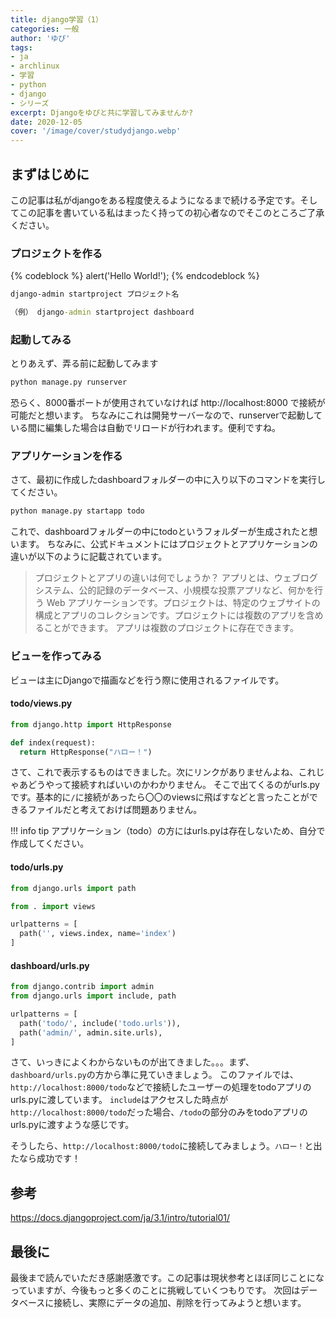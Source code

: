 ```yaml
---
title: django学習（1）
categories: 一般
author: 'ゆぴ'
tags:
- ja
- archlinux
- 学習
- python
- django
- シリーズ
excerpt: Djangoをゆぴと共に学習してみませんか?
date: 2020-12-05 
cover: '/image/cover/studydjango.webp'
---
```


## まずはじめに

この記事は私がdjangoをある程度使えるようになるまで続ける予定です。そしてこの記事を書いている私はまったく持っての初心者なのでそこのところご了承ください。

### プロジェクトを作る
{% codeblock %}
alert('Hello World!');
{% endcodeblock %}
```cmd
django-admin startproject プロジェクト名

（例） django-admin startproject dashboard
```

### 起動してみる

とりあえず、弄る前に起動してみます

```cmd
python manage.py runserver
```

恐らく、8000番ポートが使用されていなければ http://localhost:8000 で接続が可能だと想います。
ちなみにこれは開発サーバーなので、runserverで起動している間に編集した場合は自動でリロードが行われます。便利ですね。

### アプリケーションを作る

さて、最初に作成したdashboardフォルダーの中に入り以下のコマンドを実行してください。

```cmd
python manage.py startapp todo
```

これで、dashboardフォルダーの中にtodoというフォルダーが生成されたと想います。
ちなみに、公式ドキュメントにはプロジェクトとアプリケーションの違いが以下のように記載されています。

> プロジェクトとアプリの違いは何でしょうか？ アプリとは、ウェブログシステム、公的記録のデータベース、小規模な投票アプリなど、何かを行う Web アプリケーションです。プロジェクトは、特定のウェブサイトの構成とアプリのコレクションです。プロジェクトには複数のアプリを含めることができます。 アプリは複数のプロジェクトに存在できます。

### ビューを作ってみる

ビューは主にDjangoで描画などを行う際に使用されるファイルです。

#### todo/views.py

```python
from django.http import HttpResponse

def index(request):
  return HttpResponse("ハロー！")
```

さて、これで表示するものはできました。次にリンクがありませんよね、これじゃあどうやって接続すればいいのかわかりません。
そこで出てくるのがurls.pyです。基本的に`/`に接続があったら〇〇のviewsに飛ばすなどと言ったことができるファイルだと考えておけば問題ありません。

!!! info tip
    アプリケーション（todo）の方にはurls.pyは存在しないため、自分で作成してください。

#### todo/urls.py

```python
from django.urls import path

from . import views

urlpatterns = [
  path('', views.index, name='index')
]
```

#### dashboard/urls.py

```python
from django.contrib import admin
from django.urls import include, path

urlpatterns = [
  path('todo/', include('todo.urls')),
  path('admin/', admin.site.urls),
]
```

さて、いっきによくわからないものが出てきました。。。まず、`dashboard/urls.py`の方から準に見ていきましょう。
このファイルでは、`http://localhost:8000/todo`などで接続したユーザーの処理をtodoアプリのurls.pyに渡しています。
`include`はアクセスした時点が`http://localhost:8000/todo`だった場合、`/todo`の部分のみをtodoアプリのurls.pyに渡すような感じです。

そうしたら、`http://localhost:8000/todo`に接続してみましょう。`ハロー！`と出たなら成功です！

## 参考

https://docs.djangoproject.com/ja/3.1/intro/tutorial01/

## 最後に

最後まで読んでいただき感謝感激です。この記事は現状参考とほぼ同じことになっていますが、今後もっと多くのことに挑戦していくつもりです。
次回はデータベースに接続し、実際にデータの追加、削除を行ってみようと想います。

